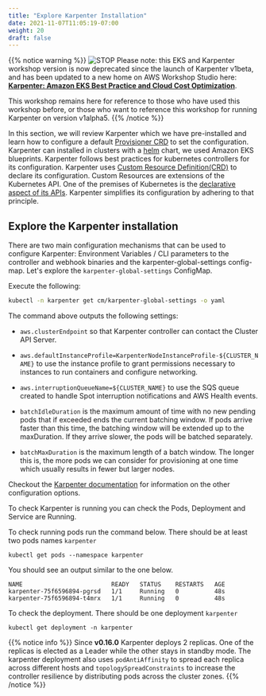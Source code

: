 ```yaml
---
title: "Explore Karpenter Installation"
date: 2021-11-07T11:05:19-07:00
weight: 20
draft: false
---
```


{{% notice warning %}}
![STOP](../../images/stop_small.png)
Please note: this EKS and Karpenter workshop version is now deprecated since the launch of Karpenter v1beta, and has been updated to a new home on AWS Workshop Studio here: **[Karpenter: Amazon EKS Best Practice and Cloud Cost Optimization](https://catalog.us-east-1.prod.workshops.aws/workshops/f6b4587e-b8a5-4a43-be87-26bd85a70aba)**.

This workshop remains here for reference to those who have used this workshop before, or those who want to reference this workshop for running Karpenter on version v1alpha5.
{{% /notice %}}

In this section, we will review Karpenter which we have pre-installed and learn how to configure a default [Provisioner CRD](https://karpenter.sh/docs/concepts/provisioners/) to set the configuration. Karpenter can installed in clusters with a [helm](https://helm.sh/) chart, we used Amazon EKS blueprints. Karpenter follows best practices for kubernetes controllers for its configuration. Karpenter uses [Custom Resource Definition(CRD)](https://kubernetes.io/docs/concepts/extend-kubernetes/api-extension/custom-resources/) to declare its configuration. Custom Resources are extensions of the Kubernetes API. One of the premises of Kubernetes is the [declarative aspect of its APIs](https://kubernetes.io/docs/concepts/overview/kubernetes-api/). Karpenter simplifies its configuration by adhering to that principle.

## Explore the Karpenter installation

There are two main configuration mechanisms that can be used to configure Karpenter: Environment Variables / CLI parameters to the controller and webhook binaries and the karpenter-global-settings config-map. Let's explore the `karpenter-global-settings` ConfigMap.

Execute the following:

```bash
kubectl -n karpenter get cm/karpenter-global-settings -o yaml
```

The command above outputs the following settings:

* `aws.clusterEndpoint` so that Karpenter controller can contact the Cluster API Server.

* `aws.defaultInstanceProfile=KarpenterNodeInstanceProfile-${CLUSTER_NAME}` to use the instance profile to grant permissions necessary to instances to run containers and configure networking.

* `aws.interruptionQueueName=${CLUSTER_NAME}` to use the SQS queue created to handle Spot interruption notifications and AWS Health events.

*  `batchIdleDuration` is the maximum amount of time with no new pending pods that if exceeded ends the current batching window. If pods arrive faster than this time, the batching window will be extended up to the maxDuration. If they arrive slower, the pods will be batched separately.

* `batchMaxDuration` is the maximum length of a batch window. The longer this is, the more pods we can consider for provisioning at one time which usually results in fewer but larger nodes.

Checkout the [Karpenter documentation](https://karpenter.sh/v0.30/concepts/settings/) for information on the other configuration options.

To check Karpenter is running you can check the Pods, Deployment and Service are Running.

To check running pods run the command below. There should be at least two pods names `karpenter`

```
kubectl get pods --namespace karpenter
```

You should see an output similar to the one below. 
```
NAME                         READY   STATUS    RESTARTS   AGE
karpenter-75f6596894-pgrsd   1/1     Running   0          48s
karpenter-75f6596894-t4mrx   1/1     Running   0          48s
```


To check the deployment. There should be one deployment  `karpenter`
```
kubectl get deployment -n karpenter
```

{{% notice info %}}
Since **v0.16.0** Karpenter deploys 2 replicas. One of the replicas is elected as a Leader while the other stays in standby mode. The karpenter deployment also uses `podAntiAffinity` to spread each replica across different hosts and `topologySpreadConstraints` to increase the controller resilience by distributing pods across the cluster zones.
{{% /notice %}}
